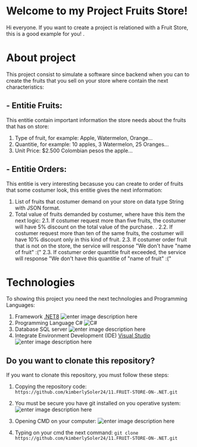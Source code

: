 # Welcome to my Project Fruits Store!

Hi everyone. If you want to create a project is relationed with a Fruit Store, this is a good example for you! .

# About project
This project consist to simulate a software since backend when you can to create the fruits that you sell on your store where contain the next characteristics: 

## - Entitie Fruits: 
This entitie contain important information the store needs about the fruits that has on store: 
1. Type of fruit, for example: Apple, Watermelon, Orange...
2. Quantitie, for example: 10 apples, 3 Watermelon, 25 Oranges...
3. Unit Price: $2.500 Colombian pesos the apple...

## - Entitie Orders:
This entitie is very interesting becasuse you can create to order of fruits that some costumer look, this entitie gives the next information: 
1. List of fruits that costumer demand on your store on data type String with JSON format.
2. Total value of fruits demanded by costumer, where have this item the next logic:
2.1. If costumer request more than five fruits, the costumer will have 5% discount on the total value of the purchase. .
2.2. If costumer request more than ten of the same fruits, the costumer will have 10% discount only in this kind of fruit. 
2.3. If costumer order fruit that is not on the store, the service will response "We don't have "name of fruit" :("
2.3. If costumer order quantitie fruit exceeded, the service will response "We don't have this quantitie of "name of fruit" :(" 


# Technologies

To showing this project you need the next technologies and Programming Languages: 
1. Framework [.NET8](https://dotnet.microsoft.com/en-us/download/dotnet/8.0) 
![enter image description here](https://dontpaniclabs.com/wp-content/uploads/2023/12/dot-net-8-featured.webp)
2. Programming Language C# ![C#](https://d3puay5pkxu9s4.cloudfront.net/curso/4294/800_imagen.jpg)
3. Database SQL server
![enter image description here](https://encrypted-tbn0.gstatic.com/images?q=tbn:ANd9GcTkH02bJkvIzNqUKOqSG8Oqs24rV9CKhvBrqfOtn5YEyA&s)
4. Integrate Environment Development (IDE) [Visual Studio](https://learn.microsoft.com/en-us/visualstudio/install/install-visual-studio?view=vs-2022) 
![enter image description here](https://encrypted-tbn0.gstatic.com/images?q=tbn:ANd9GcQ0hts616F23RbL8HFKW_vBqrQbIC5NJuYRYR7nT9UCYg&s)


## Do you want to clonate this repository?

If you want to clonate this repository, you must follow these steps: 

1. Copying the repository code: 
`https://github.com/kimberlySoler24/11.FRUIT-STORE-ON-.NET.git`
2.  You must be secure you have git installed on you operative system:
![enter image description here](https://vabadus.es/images/cache/imagen_nodo/images/articulos/5c9defbdb55a2145572461.png)
 
3. Opening CMD on your computer:
![enter image description here](https://linube.com/uploads/kb/abrir-consola2.png)
4. Typing on your cmd the next command: 
`git clone https://github.com/kimberlySoler24/11.FRUIT-STORE-ON-.NET.git`
